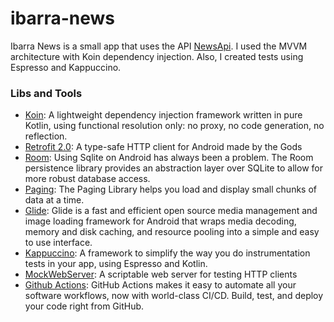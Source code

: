 # ibarra-news
Ibarra News is a small app that uses the API [NewsApi](https://newsapi.org/). I used the MVVM architecture with Koin dependency injection. Also, I created tests using Espresso and Kappuccino.

### Libs and Tools ###

* [Koin](https://github.com/InsertKoinIO/koin): A lightweight dependency injection framework written in pure Kotlin, using functional resolution only: no proxy, no code generation, no reflection.
* [Retrofit 2.0](http://square.github.io/retrofit/): A type-safe HTTP client for Android made by the Gods
* [Room](https://developer.android.com/topic/libraries/architecture/room): Using Sqlite on Android has always been a problem. The Room persistence library provides an abstraction layer over SQLite to allow for more robust database access.
* [Paging](https://developer.android.com/topic/libraries/architecture/paging): The Paging Library helps you load and display small chunks of data at a time.
* [Glide](https://github.com/bumptech/glide): Glide is a fast and efficient open source media management and image loading framework for Android that wraps media decoding, memory and disk caching, and resource pooling into a simple and easy to use interface.
* [Kappuccino](https://github.com/concretesolutions/kappuccino): A framework to simplify the way you do instrumentation tests in your app, using Espresso and Kotlin.
* [MockWebServer](https://github.com/square/okhttp/tree/master/mockwebserver): A scriptable web server for testing HTTP clients
* [Github Actions](https://github.com/features/actions): GitHub Actions makes it easy to automate all your software workflows, now with world-class CI/CD. Build, test, and deploy your code right from GitHub. 

